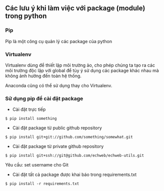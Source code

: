 ## Các lưu ý khi làm việc với package (module) trong python

### Pip
Pip là một công cụ quản lý các package của python

### Virtualenv
Virtualenv dùng để thiết lập môi trường ảo, cho phép chúng ta tạo ra các môi trường độc lập với global để tùy ý sử dụng các package khác nhau mà không ảnh hưởng đến toàn hệ thống.

Anaconda cũng có thể sử dụng thay cho Virtualenv.


### Sử dụng pip để cài đặt package

- Cài đặt trực tiếp 
```
$ pip install something 
```

- Cài đặt package từ public github repository
```
$ pip install git+git://github.com/something/somewhat.git
```

- Cài đặt package từ private github repository
```
$ pip install git+ssh://git@github.com/echweb/echweb-utils.git
```
Yêu cầu: set username cho Git

- Cài đặt tất cả package được khai báo trong requirements.txt
```
$ pip install -r requirements.txt
```
